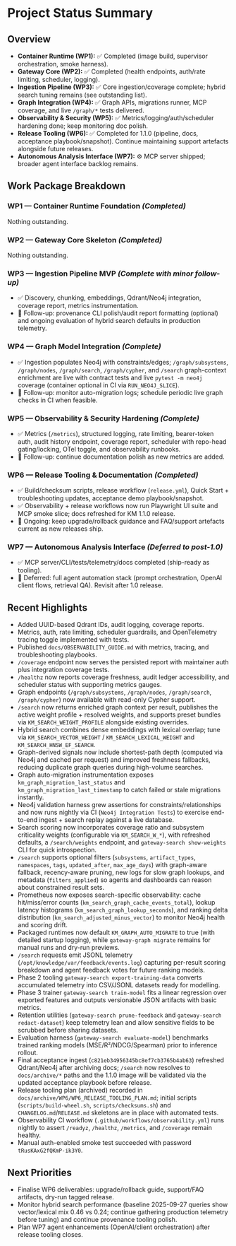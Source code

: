 # Project Status Summary

## Overview

- **Container Runtime (WP1):** ✅ Completed (image build, supervisor orchestration, smoke harness).
- **Gateway Core (WP2):** ✅ Completed (health endpoints, auth/rate limiting, scheduler, logging).
- **Ingestion Pipeline (WP3):** ✅ Core ingestion/coverage complete; hybrid search tuning remains (see outstanding list).
- **Graph Integration (WP4):** ✅ Graph APIs, migrations runner, MCP coverage, and live `/graph/*` tests delivered.
- **Observability & Security (WP5):** ✅ Metrics/logging/auth/scheduler hardening done; keep monitoring doc polish.
- **Release Tooling (WP6):** ✅ Completed for 1.1.0 (pipeline, docs, acceptance playbook/snapshot). Continue maintaining support artefacts alongside future releases.
- **Autonomous Analysis Interface (WP7):** ⚙️ MCP server shipped; broader agent interface backlog remains.

## Work Package Breakdown

### WP1 — Container Runtime Foundation *(Completed)*

Nothing outstanding.

### WP2 — Gateway Core Skeleton *(Completed)*

Nothing outstanding.

### WP3 — Ingestion Pipeline MVP *(Complete with minor follow-up)*

- ✅ Discovery, chunking, embeddings, Qdrant/Neo4j integration, coverage report, metrics instrumentation.
- 🔸 Follow-up: provenance CLI polish/audit report formatting (optional) and ongoing evaluation of hybrid search defaults in production telemetry.

### WP4 — Graph Model Integration *(Complete)*

- ✅ Ingestion populates Neo4j with constraints/edges; `/graph/subsystems`, `/graph/nodes`, `/graph/search`, `/graph/cypher`, and `/search` graph-context enrichment are live with contract tests and live `pytest -m neo4j` coverage (container optional in CI via `RUN_NEO4J_SLICE`).
- 🔸 Follow-up: monitor auto-migration logs; schedule periodic live graph checks in CI when feasible.

### WP5 — Observability & Security Hardening *(Complete)*

- ✅ Metrics (`/metrics`), structured logging, rate limiting, bearer-token auth, audit history endpoint, coverage report, scheduler with repo-head gating/locking, OTel toggle, and observability runbooks.
- 🔸 Follow-up: continue documentation polish as new metrics are added.

### WP6 — Release Tooling & Documentation *(Completed)*

- ✅ Build/checksum scripts, release workflow (`release.yml`), Quick Start + troubleshooting updates, acceptance demo playbook/snapshot.
- ✅ Observability + release workflows now run Playwright UI suite and MCP smoke slice; docs refreshed for KM 1.1.0 release.
- 🔸 Ongoing: keep upgrade/rollback guidance and FAQ/support artefacts current as new releases ship.

### WP7 — Autonomous Analysis Interface *(Deferred to post-1.0)*

- ✅ MCP server/CLI/tests/telemetry/docs completed (ship-ready as tooling).
- 🔸 Deferred: full agent automation stack (prompt orchestration, OpenAI client flows, retrieval QA). Revisit after 1.0 release.

## Recent Highlights

- Added UUID-based Qdrant IDs, audit logging, coverage reports.
- Metrics, auth, rate limiting, scheduler guardrails, and OpenTelemetry tracing toggle implemented with tests.
- Published `docs/OBSERVABILITY_GUIDE.md` with metrics, tracing, and troubleshooting playbooks.
- `/coverage` endpoint now serves the persisted report with maintainer auth plus integration coverage tests.
- `/healthz` now reports coverage freshness, audit ledger accessibility, and scheduler status with supporting metrics gauges.
- Graph endpoints (`/graph/subsystems`, `/graph/nodes`, `/graph/search`, `/graph/cypher`) now available with read-only Cypher support.
- `/search` now returns enriched graph context per result, publishes the active weight profile + resolved weights, and supports preset bundles via `KM_SEARCH_WEIGHT_PROFILE` alongside existing overrides.
- Hybrid search combines dense embeddings with lexical overlap; tune via `KM_SEARCH_VECTOR_WEIGHT` / `KM_SEARCH_LEXICAL_WEIGHT` and `KM_SEARCH_HNSW_EF_SEARCH`.
- Graph-derived signals now include shortest-path depth (computed via Neo4j and cached per request) and improved freshness fallbacks, reducing duplicate graph queries during high-volume searches.
- Graph auto-migration instrumentation exposes `km_graph_migration_last_status` and `km_graph_migration_last_timestamp` to catch failed or stale migrations instantly.
- Neo4j validation harness grew assertions for constraints/relationships and now runs nightly via CI (`Neo4j Integration Tests`) to exercise end-to-end ingest + search replay against a live database.
- Search scoring now incorporates coverage ratio and subsystem criticality weights (configurable via `KM_SEARCH_W_*`), with refreshed defaults, a `/search/weights` endpoint, and `gateway-search show-weights` CLI for quick introspection.
- `/search` supports optional filters (`subsystems`, `artifact_types`, `namespaces`, `tags`, `updated_after`, `max_age_days`) with graph-aware fallback, recency-aware pruning, new logs for slow graph lookups, and metadata (`filters_applied`) so agents and dashboards can reason about constrained result sets.
- Prometheus now exposes search-specific observability: cache hit/miss/error counts (`km_search_graph_cache_events_total`), lookup latency histograms (`km_search_graph_lookup_seconds`), and ranking delta distribution (`km_search_adjusted_minus_vector`) to monitor Neo4j health and scoring drift.
- Packaged runtimes now default `KM_GRAPH_AUTO_MIGRATE` to true (with detailed startup logging), while `gateway-graph migrate` remains for manual runs and dry-run previews.
- `/search` requests emit JSONL telemetry (`/opt/knowledge/var/feedback/events.log`) capturing per-result scoring breakdown and agent feedback votes for future ranking models.
- Phase 2 tooling `gateway-search export-training-data` converts accumulated telemetry into CSV/JSONL datasets ready for modelling.
- Phase 3 trainer `gateway-search train-model` fits a linear regression over exported features and outputs versionable JSON artifacts with basic metrics.
- Retention utilities (`gateway-search prune-feedback` and `gateway-search redact-dataset`) keep telemetry lean and allow sensitive fields to be scrubbed before sharing datasets.
- Evaluation harness (`gateway-search evaluate-model`) benchmarks trained ranking models (MSE/R²/NDCG/Spearman) prior to inference rollout.
- Final acceptance ingest (`c821eb34956345bc8ef7cb3765b4ab63`) refreshed Qdrant/Neo4j after archiving docs; `/search` now resolves to `docs/archive/*` paths and the 1.1.0 image will be validated via the updated acceptance playbook before release.
- Release tooling plan (archived) recorded in `docs/archive/WP6/WP6_RELEASE_TOOLING_PLAN.md`; initial scripts (`scripts/build-wheel.sh`, `scripts/checksums.sh`) and `CHANGELOG.md`/`RELEASE.md` skeletons are in place with automated tests.
- Observability CI workflow (`.github/workflows/observability.yml`) runs nightly to assert `/readyz`, `/healthz`, `/metrics`, and `/coverage` remain healthy.
- Manual auth-enabled smoke test succeeded with password `tRusKAxG2fQKmP-ik3Y0`.

## Next Priorities

- Finalise WP6 deliverables: upgrade/rollback guide, support/FAQ artifacts, dry-run tagged release.
- Monitor hybrid search performance (baseline 2025-09-27 queries show vector/lexical mix 0.46 vs 0.24; continue gathering production telemetry before tuning) and continue provenance tooling polish.
- Plan WP7 agent enhancements (OpenAI/client orchestration) after release tooling closes.

